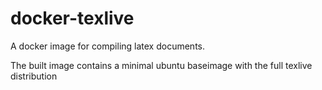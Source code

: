 # docker-texlive
A docker image for compiling latex documents.

The built image contains a minimal ubuntu baseimage with the full texlive distribution 
